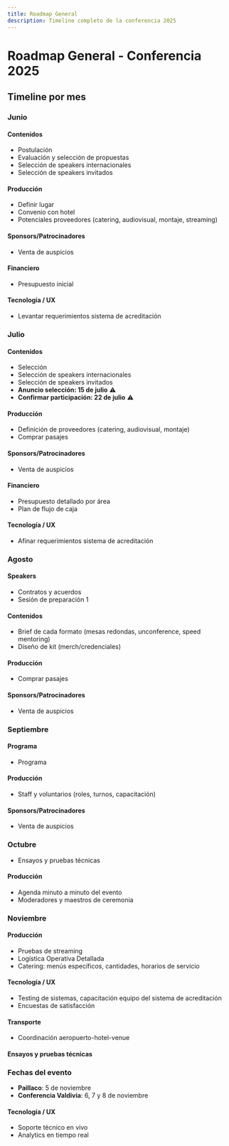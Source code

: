 ```yaml
---
title: Roadmap General
description: Timeline completo de la conferencia 2025
---
```


# Roadmap General - Conferencia 2025

## Timeline por mes

### Junio

#### Contenidos
- Postulación
- Evaluación y selección de propuestas
- Selección de speakers internacionales
- Selección de speakers invitados

#### Producción
- Definir lugar
- Convenio con hotel
- Potenciales proveedores (catering, audiovisual, montaje, streaming)

#### Sponsors/Patrocinadores
- Venta de auspicios

#### Financiero
- Presupuesto inicial

#### Tecnología / UX
- Levantar requerimientos sistema de acreditación

### Julio

#### Contenidos
- Selección
- Selección de speakers internacionales
- Selección de speakers invitados
- **Anuncio selección: 15 de julio** ⚠️
- **Confirmar participación: 22 de julio** ⚠️

#### Producción
- Definición de proveedores (catering, audiovisual, montaje)
- Comprar pasajes

#### Sponsors/Patrocinadores
- Venta de auspicios

#### Financiero
- Presupuesto detallado por área
- Plan de flujo de caja

#### Tecnología / UX
- Afinar requerimientos sistema de acreditación

### Agosto

#### Speakers
- Contratos y acuerdos
- Sesión de preparación 1

#### Contenidos
- Brief de cada formato (mesas redondas, unconference, speed mentoring)
- Diseño de kit (merch/credenciales)

#### Producción
- Comprar pasajes

#### Sponsors/Patrocinadores
- Venta de auspicios

### Septiembre

#### Programa
- Programa

#### Producción
- Staff y voluntarios (roles, turnos, capacitación)

#### Sponsors/Patrocinadores
- Venta de auspicios

### Octubre

- Ensayos y pruebas técnicas

#### Producción
- Agenda minuto a minuto del evento
- Moderadores y maestros de ceremonia

### Noviembre

#### Producción
- Pruebas de streaming
- Logística Operativa Detallada
- Catering: menús específicos, cantidades, horarios de servicio

#### Tecnología / UX
- Testing de sistemas, capacitación equipo del sistema de acreditación
- Encuestas de satisfacción

#### Transporte
- Coordinación aeropuerto-hotel-venue

#### Ensayos y pruebas técnicas

### Fechas del evento

- **Paillaco**: 5 de noviembre
- **Conferencia Valdivia**: 6, 7 y 8 de noviembre 

#### Tecnología / UX
- Soporte técnico en vivo
- Analytics en tiempo real